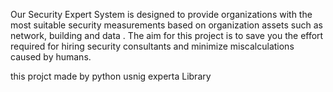Our Security Expert System is designed to provide organizations with the most suitable security measurements based on organization assets such as network, building and data .
The aim for this project is to save you the effort required for hiring security consultants and minimize miscalculations caused by humans.

this projct made by python usnig experta Library
